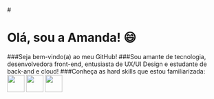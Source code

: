 #<h1>Olá, sou a Amanda! :smile:</h1>
###Seja bem-vindo(a) ao meu GitHub!
###Sou amante de tecnologia, desenvolvedora front-end, entusiasta de UX/UI Design e estudante de back-and e cloud!
###Conheça as hard skills que estou familiarizada:
<img src="![007-js](https://github.com/amandagpf/amandagpf/assets/124813517/84b89f06-56d2-4c72-a98a-c637fe4d5632)" width="40" height="40">
<img src="![006-html-1](https://github.com/amandagpf/amandagpf/assets/124813517/fb036aba-3f93-490a-a9d1-27de2f5bc0a5)" width="40" height="40">
<img src="![018-css-1](https://github.com/amandagpf/amandagpf/assets/124813517/2efbe82e-d3e3-45d8-8413-e7cb320e9110)" width="40" height="40">
